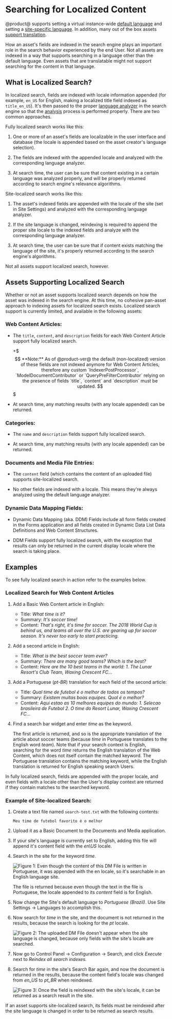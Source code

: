 # Searching for Localized Content [](id=searching-for-localized-content)

@product@ supports setting a virtual instance-wide 
[default language](/discover/portal/-/knowledge_base/7-1/miscellaneous-settings#miscellaneous-display-settings) <!-- update when available on 7.2-->
and setting a 
[site-specific language](/discover/portal/-/knowledge_base/7-1/social-settings-and-languages#languages). <!-- Update to 7.2 when available-->
In addition, many out of the box assets 
[support translation](/discover/portal/-/knowledge_base/7-1/other-content-options#localizing-content).
<!--update link to 7.2 -->

How an asset's fields are indexed in the search engine plays an important role
in the search behavior experienced by the end User. Not all assets are indexed
in a way that supports searching in a language other than the default language.
Even assets that are translatable might not support searching for the content in
that language.

## What is Localized Search? [](id=what-is-localized-search)

In localized search, fields are indexed with locale information appended (for
example, `en_US` for English, making a localized title field indexed as
`title_en_US`). It's then passed to the proper 
[language analyzer](https://www.elastic.co/guide/en/elasticsearch/reference/6.5/analysis-lang-analyzer.html) 
in the search engine so that the 
[analysis](https://www.elastic.co/guide/en/elasticsearch/reference/6.5/analysis.html) 
process is performed properly. There are two common approaches.

Fully localized search works like this:

1.  One or more of an asset's fields are localizable in the user interface and
    database (the locale is appended based on the asset creator's language
    selection).

2.  The fields are indexed with the appended locale and analyzed with the
    corresponding language analyzer.

3.  At search time, the user can be sure that content existing in a certain
    language was analyzed properly, and will be properly returned according to
    search engine's relevance algorithms.

Site-localized search works like this:

1.  The asset's indexed fields are appended with the locale of the site (set in
    Site Settings) and analyzed with the corresponding language analyzer.

2.  If the site language is changed, reindexing is required to append the proper
    site locale to the indexed fields and analyze with the corresponding
    language analyzer.

2.  At search time, the user can be sure that if content exists matching the
    language of the site, it's properly returned according to the search
    engine's algorithms.

Not all assets support localized search, however.

## Assets Supporting Localized Search [](id=assets-supporting-localized-search)

Whether or not an asset supports localized search depends on how the asset was
indexed in the search engine. At this time, no cohesive pan-asset approach to
indexing assets for localized search exists. Localized search support is
currently limited, and available in the following assets:

### Web Content Articles: [](id=assets-supporting-localized-search_web-content-articles)

- The `title`, `content`, and `description` fields for each Web Content Article support
    fully localized search.
    
    +$$$
    **Note:** As of @product-ver@ the default (non-localized) version of these fields are not indexed anymore for Web Content Articles, therefore any custom `IndexerPostProcessor`, `ModelDocumentContributor` or `QueryPreFilterContributor` relying on the presence of fields `title`, `content` and `description` must be updated.
    $$$

- At search time, any matching results (with any locale appended) can be
    returned.

### Categories: [](id=assets-supporting-localized-search_categories)

- The `name` and `description` fields support fully localized search.

- At search time, any matching results (with any locale appended) can be
    returned.

### Documents and Media File Entries: [](id=assets-supporting-localized-search_dm-file-entries)

- The `content` field (which contains the content of an uploaded file) supports
    site-localized search.

- No other fields are indexed with a locale. This means they're always analyzed
    using the default language analyzer.

### Dynamic Data Mapping Fields: [](id=assets-supporting-localized-search_ddm-fields)

- Dynamic Data Mapping (aka. DDM) Fields include all form fields created in the Forms application and all
    fields created in Dynamic Data List Data Definitions and Web Content
    Structures. 

- DDM Fields support fully localized search, with the exception that results can
    only be returned in the current display locale where the search is taking
    place.

## Examples [](id=examples)

To see fully localized search in action refer to the examples below.

### Localized Search for Web Content Articles [](id=examples_localized-search-for-web-content-articles)

1.  Add a Basic Web Content article in English:

    - Title: _What time is it?_
    - Summary: _It's soccer time!_
    - Content: _That's right, it's time for soccer. The 2018 World Cup is behind
        us, and teams all over the U.S. are gearing up for soccer season. It's
        never too early to start practicing._

2.  Add a second article in English:

    - Title: _What is the best soccer team ever?_
    - Summary: _There are many good teams? Which is the best?_
    - Content: _Here are the 10 best teams in the world: 1. The Lunar Resort's
        Club Team, Waxing Crescent FC..._

3.  Add a Portuguese (_pt-BR_) translation for each field of the second article:

    - Title: _Qual time de futebol é o melhor de todos os tempos?_
    - Summary: _Existem muitas boas equipes. Qual é o melhor?_
    - Content: _Aqui estao as 10 melhores equipes do mundo: 1. Selecao
        brasileira de Futebol 2. O time do Resort Lunar, Waxing Crescent FC..._

4.  Find a search bar widget and enter _time_ as the keyword.

    The first article is returned, and so is the appropriate translation of the
    article about soccer teams (because _time_ in Portuguese translates to the
    English word _team_). Note that if your search context is English, searching
    for the word _time_ returns the English translation of the Web Content,
    which does not itself contain the matched keyword. The Portuguese
    translation contains the matching keyword, while the English translation is
    returned for English speaking search Users.

In fully localized search, fields are appended with the proper locale, and even
fields with a locale other than the User's display context are returned if they
contain matches to the searched keyword.

### Example of Site-localized Search: [](id=examples_site-localized-search)

1.  Create a text file named `search-test.txt` with the following contents: 

        Meu time de futebol favorito é o melhor

2. Upload it as a Basic Document to the Documents and Media application.

3.  If your site's language is currently set to English, adding this file will
    append it's content field with the _en\US_ locale. 

4.  Search in the site for the keyword _time_.

    ![Figure 1: Even though the content of this DM File is written in Portuguese, it was appended with the _en_ locale, so it's searchable in an English language site.](../../images/search-site-localized1.png)

    The file is returned because even though the text in the file is
    Portuguese, the locale appended to its _content_ field is for English.

5.  Now change the Site's default language to _Portuguese (Brazil)_.
    Use Site Settings &rarr; Languages to accomplish this.

6. Now search for _time_ in the site, and the document is not returned in the
   results, because the search is looking for the _pt_ locale.

   ![Figure 2: The uploaded DM File doesn't appear when the site language is changed, because only fields with the site's locale are searched.](../../images/search-site-localized2.png)

7.  Now go to Control Panel &rarr; Configuration &rarr; Search, and click
    *Execute* next to _Reindex all search indexes._

8. Search for _time_ in the site's Search Bar again, and now the document is
   returned in the results, because the content field's locale was changed
   from _en\_US_ to _pt\_BR_ when reindexed.

   ![Figure 3: Once the field is reindexed with the site's locale, it can be returned as a search result in the site.](../../images/search-site-localized3.png)

If an asset supports site-localized search, its fields must be reindexed after
the site language is changed in order to be returned as search results.


